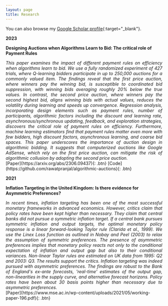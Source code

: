 ```yaml
---
layout: page
title: Research
---
```


You can also browse my [Google Scholar profile](https://scholar.google.com/citations?user=Uohs8DQAAAAJ&hl=en){:target="_blank"}.

**2023**

**Designing Auctions when Algorithms Learn to Bid: The critical role of Payment Rules**

<div style="text-align: justify"> <em>This paper examines the impact of different payment rules on efficiency when algorithms learn to bid. We use a fully randomized experiment of 427 trials, where Q-learning bidders participate in up to 250,000 auctions for a commonly valued item. The findings reveal that the first price auction, where winners pay the winning bid, is susceptible to coordinated bid suppression, with winning bids averaging roughly 20% below the true values. In contrast, the second price auction, where winners pay the second highest bid, aligns winning bids with actual values, reduces the volatility during learning and speeds up convergence. Regression analysis, incorporating design elements such as payment rules, number of participants, algorithmic factors including the discount and learning rate, asynchronous/synchronous updating, feedback, and exploration strategies, discovers the critical role of payment rules on efficiency. Furthermore, machine learning estimators find that payment rules matter even more with few bidders, high discount factors, asynchronous learning, and coarse bid spaces. This paper underscores the importance of auction design in algorithmic bidding. It suggests that computerized auctions like Google AdSense, which rely on the first price auction, can mitigate the risk of algorithmic collusion by adopting the second price auction.</em></div>
[Paper](https://arxiv.org/abs/2306.09437){: .btn}
[Code](https://github.com/rawatpranjal/algorithmic-auctions){: .btn}


**2021**

**Inflation Targeting in the United Kingdom: Is there evidence for Asymmetric Preferences?**

<div style="text-align: justify"> <em>In recent times, inflation targeting has been one of the most successful monetary frameworks in advanced economics. However, critics claim that policy rates have been kept higher than necessary. They claim that central banks did not pursue a symmetric inflation target. If a central bank pursues symmetric inflation and output targets, the optimal monetary policy response is a linear forward-looking Taylor rule (Clarida et al., 1999). We use the Linex Loss function as outlined in Nobay and Peel (2003) to relax the assumption of symmetric preferences. The presence of asymmetric preferences implies that monetary policy reacts not only to the conditional expectation of inflation and output gap but also to their conditional variances. Non-linear Taylor rules are estimated on UK data from 1995: Q2 and 2003: Q3. The results support the critics. Inflation targeting was indeed pursued with asymmetric preferences. The findings are robust to the Bank of England's ex-ante forecasts, 'real-time' estimates of the output gap, non-linearities in the supply curve, and alternative forecast horizons. Policy rates have been about 30 basis points higher than necessary due to asymmetric preferences.</em></div>
[Paper](https://www.mse.ac.in/wp-content/uploads/2021/05/working-paper-196.pdf){: .btn}



<!--


**2023**

- **Updated corpora and benchmarks for long-form speech recognition**
  Jennifer Drexler Fox, **Desh Raj**, Natalie Delworth, Quinn McNamara, Corey Miller, Migüel Jetté
  *Submitted to IEEE ICASSP 2024*
  [Paper](https://arxiv.org/abs/2309.15013){: .btn}
  [Code](https://github.com/revdotcom/speech-datasets){: .btn}

- **Training dynamic models using early exits for automatic speech recognition on resource-constrained devices**
  George August Wright, Umberto Cappellazzo, Salah Zaiem, **Desh Raj**, Lucas Ondel Yang, Daniele Falavigna, Alessio Brutti
  *Submitted to IEEE ICASSP 2024*
  [Paper](https://aps.arxiv.org/abs/2309.09546){: .btn}

- **Learning from flawed data: Weakly supervised automatic speech recognition**
  Dongji Gao, Hainan Xu, **Desh Raj**, Leibny Paola Garcia Perera, Daniel Povey, Sanjeev Khudanpur
  *IEEE ASRU 2023*
  [Paper](https://arxiv.org/abs/2309.15796){: .btn}
  [Code](https://github.com/k2-fsa/icefall/pull/1255){: .btn}

- **SURT 2.0: Advances in transducer-based multi-talker speech recognition**
  **Desh Raj**, Daniel Povey, Sanjeev Khudanpur
  *IEEE/ACM Transactions on Audio, Speech, and Language Processing (TASLP)*
  [Paper](https://ieeexplore.ieee.org/document/10262308){: .btn}
  [ArXiv](https://arxiv.org/abs/2306.10559){: .btn}
  [Poster](/static/poster/taslp-23-surt.pdf){: .btn}
  [Webpage](https://sites.google.com/view/surt2){: .btn}

- **The CHiME-7 DASR challenge: Distant meeting transcription with multiple devices in diverse scenarios**
  Samuele Cornell, Matthew Wiesner, Shinji Watanabe, **Desh Raj**, Xuankai Chang, Paola Garcia, Matthew Maciejewski, Yoshiki Masuyama, Zhong-Qiu Wang, Stefano Squartini, Sanjeev Khudanpur
  *CHiME Workshop at InterSpeech 2023*
  [Paper](https://arxiv.org/abs/2306.13734){: .btn}
  [Website](https://www.chimechallenge.org/current/task1/index){: .btn}

- **GPU-accelerated guided source separation for meeting transcription**
  **Desh Raj**, Daniel Povey, Sanjeev Khudanpur
  *InterSpeech 2023*
  [Paper](https://www.isca-speech.org/archive/interspeech_2023/raj23_interspeech.html){: .btn}
  [ArXiv](https://arxiv.org/abs/2212.05271){: .btn}
  [Poster](/static/poster/interspeech-23-gss.pdf){: .btn}
  [Code](https://github.com/desh2608/gss){: .btn}

- **Anchored speech recognition using neural transducers**
  **Desh Raj**, Junteng Jia, Jay Mahadeokar, Chunyang Wu, Niko Moritz, Xiaohui Zhang, Ozlem Kalinli
  *IEEE ICASSP 2023*
  [Paper](https://arxiv.org/abs/2210.11588){: .btn}
  [Slides](/static/ppt/icassp23_tsasr.pdf){: .btn}
  [Video](https://youtu.be/L2WnjQC8Pe0){: .btn}

- **Adapting self-supervised models to multi-talker speech recognition using speaker embeddings**
  Zili Huang, **Desh Raj**, Paola Garcia, Sanjeev Khudanpur
  *IEEE ICASSP 2023*
  [Paper](https://arxiv.org/abs/2211.00482){: .btn}
  [Code](https://github.com/HuangZiliAndy/SSL_for_multitalker){: .btn}

**2022**

- **Low-Latency speech separation guided diarization for telephone conversations**
  Giovanni Morrone, Samuele Cornell, **Desh Raj**, Luca Serafini, Enrico Zovato, Alessio Brutti, Stefano Squartini
  *IEEE Spoken Language Technology (SLT) Workshop 2022*
  [Paper](https://arxiv.org/abs/2204.02306){: .btn}

- **Continuous streaming multi-talker ASR with dual-path transducers**
  **Desh Raj**, Liang Lu, Zhuo Chen, Yashesh Gaur, Jinyu Li
  *IEEE ICASSP 2022*
  [Paper](https://arxiv.org/abs/2109.08555){: .btn}
  [Slides](/static/ppt/intern_multi_surt.pdf){: .btn}
  [Poster](/static/poster/icassp-22-surt-poster.pdf){: .btn}
  [Video](/static/video/icassp22_multi_surt.mp4){: .btn}

- **Injecting text and cross-lingual supervision in few-shot learning from self-supervised models**
  Matthew Wiesner, **Desh Raj**, Sanjeev Khudanpur
  *IEEE ICASSP 2022*
  [Paper](https://arxiv.org/abs/2110.04863){: .btn}
  [Code](https://github.com/m-wiesner/nnet_pytorch/tree/conda_install/babel){: .btn}
  [Poster](/static/poster/icassp-22-lfmmi-poster.pdf){: .btn}
  [Video (Matthew)](/static/video/icassp22_wav2vec_lfmmi.mp4){: .btn}

**2021**

- **Joint speaker diarization and speech recognition based on region proposal networks**
  Zili Huang, Marc Delcroix, Leibny Paola Garcia, Shinji Watanabe, **Desh Raj**, Sanjeev Khudanpur
  *Computer, Speech, and Language, Vol. 72*
  [Paper](https://doi.org/10.1016/j.csl.2021.101316){: .btn}

- **Reformulating DOVER-Lap label mapping as a graph partitioning problem**
  **Desh Raj**, Sanjeev Khudanpur
  *INTERSPEECH 2021*
  [Paper](https://www.isca-speech.org/archive/interspeech_2021/raj21b_interspeech.html){: .btn}
  [Code](https://github.com/desh2608/dover-lap){: .btn}
  [Report](/static/report/doverlap.pdf){: .btn}
  [Slides](/static/ppt/interspeech21_doverlap.pdf){: .btn}
  [Video](/static/video/interspeech21_doverlap_full.mp4){: .btn}

- **Auxiliary loss function for target speech extraction and recognition with weak supervision based on speaker characteristics**
  Katerina Zmolikova, Marc Delcroix, **Desh Raj**, Shinji Watanabe, Jan Černocký
  *INTERSPEECH 2021*
  [Paper](https://www.isca-speech.org/archive/interspeech_2021/zmolikova21_interspeech.html){: .btn}

- **Target-speaker voice activity detection with improved i-vector estimation for unknown number of speaker**
  Mao-Kui He, **Desh Raj**, Zili Huang, Jun Du, Zhuo Chen, Shinji Watanabe
  *INTERSPEECH 2021*
  [Paper](https://www.isca-speech.org/archive/interspeech_2021/he21c_interspeech.html){: .btn}

- **Training hybrid models on noisy transliterated transcripts for code-switched speech recognition**
  Matthew Wiesner, Mousmita Sarma, Ashish Arora, **Desh Raj**, Dongji Gao, Ruizhe Huang, Supreet Preet, Moris Johnson, Zikra Iqbal, Nagendra Goel, Jan Trmal, Leibny Garcıa-Perera, Sanjeev Khudanpur
  *INTERSPEECH 2021*
  [Paper](https://www.isca-speech.org/archive/interspeech_2021/wiesner21_interspeech.html){: .btn}
  [Code](https://github.com/m-wiesner/codeswitching2021){: .btn}

- **The Hitachi-JHU DIHARD III system: Competitive end-to-end neural diarization and x-vector clustering systems combined by DOVER-Lap**
  Shota Horiguchi, Nelson Yalta, Paola Garcia, Yuki Takashima, Yawen Xue, **Desh Raj**, Zili Huang, Yusuke Fujita, Shinji Watanabe, Sanjeev Khudanpur
  *Third DIHARD Speech Diarization Challenge*
  [Paper](https://arxiv.org/abs/2102.01363){: .btn}

- **Multi-class spectral clustering with overlaps for speaker diarization**
  **Desh Raj**, Zili Huang, Sanjeev Khudanpur
  *IEEE Spoken Language Technology (SLT) Workshop 2021*
  [Paper](https://arxiv.org/abs/2011.02900){: .btn}
  [Code](/pages/overlap-aware-sc/){: .btn}
  [Slides](/static/ppt/slt21_spectral_slides.pdf){: .btn}

- **DOVER-Lap: A method for combining overlap-aware diarization outputs**
  **Desh Raj**, Paola Garcia, Zili Huang, Shinji Watanabe, Daniel Povey, Andreas Stolcke, Sanjeev Khudanpur
  *IEEE Spoken Language Technology (SLT) Workshop 2021*
  [Paper](https://arxiv.org/abs/2011.01997){: .btn}
  [Code](https://github.com/desh2608/dover-lap){: .btn}
  [Slides](/static/ppt/slt21_doverlap_slides.pdf){: .btn}

- **Integration of speech separation, diarization, and recognition for multi-speaker meetings: System description, comparison, and analysis**
  **Desh Raj**, Pavel Denisov, Zhuo Chen, Hakan Erdogan, Zili Huang, Maokui He, Shinji Watanabe, Jun Du, Takuya Yoshioka, Yi Luo, Naoyuki Kanda, Jinyu Li, Scott Wisdom, John R. Hershey
  *IEEE Spoken Language Technology (SLT) Workshop 2021*
  [Paper](https://arxiv.org/abs/2011.02014){: .btn}
  [Code](/pages/jsalt/){: .btn}
  [Slides](/static/ppt/slt21_jsalt_slides.pdf){: .btn}

- **Sequential multi-frame neural beamforming for speech separation and enhancement**
  Zhong-Qiu Wang, Hakan Erdogan, Scott Wisdom, Kevin Wilson, **Desh Raj**, Shinji Watanabe, Zhuo Chen, John R. Hershey
  *IEEE Spoken Language Technology (SLT) Workshop 2021*
  [Paper](https://arxiv.org/abs/1911.07953){: .btn}

**2020**

- **Frustratingly easy noise-aware training of acoustic models**
  **Desh Raj**, Jesus Villalba, Daniel Povey, Sanjeev Khudanpur
  *ArXiv, 2020*
  [Paper](https://arxiv.org/abs/2011.02090){: .btn}
  [Code](https://github.com/desh2608/kaldi-noise-vectors){: .btn}

- **The JHU multi-microphone multi-speaker ASR system for the CHiME-6 challenge**
  Ashish Arora\*, **Desh Raj**\*, Aswin Shanmugam Subramanian\*, Ke Li\*, Bar Benyair, Matthew Maciejewski, Piotr Zelasko, Paola Garcia, Shinji Watanabe, Sanjeev Khudanpur.
  *The 6th CHiME Workshop (at ICASSP 2020)*.
  [Paper](https://arxiv.org/abs/2006.07898){: .btn}
  [Video](https://www.youtube.com/watch?v=BLK8YFNk7is&feature=youtu.be){: .btn}
  [Slides](https://chimechallenge.github.io/chime2020-workshop/presentations/CHiME_2020_slides_arora.pdf){: .btn}

**2019**

- **Probing the infomation encoded in x-vectors**
  **Desh Raj**, David Snyder, Daniel Povey, Sanjeev Khudanpur.
  *IEEE Workshop on Automatic Speech Recognition and Understanding* (ASRU) 2019.
  [Paper](http://arxiv.org/abs/1909.06351){: .btn}
  [Code](https://github.com/desh2608/kaldi/commit/43cfc9d515b94b321acccae51bf39988dafbbef7){: .btn}
  [Poster](/static/poster/asru-19-poster.pdf){: .btn}


- **Using ASR methods for OCR**
  Ashish Arora, Chun Chieh Chang, Babak Rekabdar, Daniel Povey, David Etter, **Desh Raj**, Hossein Hadian, Jan Trmal, Paola Garcia, Shinji Watanabe, Vimal Manohar, Yiwen Shao, Sanjeev Khudanpur.
  *International Conference on Document Analysis and Recognition* (ICDAR) 2019.
  [Preprint](https://www.danielpovey.com/files/2019_icdar_asr_for_ocr.pdf){: .btn}
  [Paper](https://ieeexplore.ieee.org/document/8978150){: .btn}
  [Code](https://github.com/kaldi-asr/kaldi/tree/master/egs/bentham){: .btn}
  [Blog]({% post_url 2018-11-22-subword-segmentation %}){: .btn}

**2018**

- **Uncertain fuzzy self-organization based clustering: interval type-2 approach to adaptive resonance theory**
  Shakaiba Majheed, Aditya Gupta, **Desh Raj**, Frank Chung-hoon Rhee.
  *Information Sciences*, 2018.
  [Paper](https://doi.org/10.1016/j.ins.2017.09.062){: .btn}

**2017**

- **Learning local and global contexts using a convolutional recurrent neural network for relation classification in biomedical text**
  **Desh Raj**, Sunil Kumar Sahu, Ashish Anand.
  *Proceedings of the 21st Conference on Computational Natural Language Learning* (CoNLL) 2017.
  [Paper](https://www.aclweb.org/anthology/K17-1032){: .btn}
  [Poster](/static/poster/conll-17-poster.pdf){: .btn}
  [Code](https://github.com/desh2608/crnn-relation-classification){: .btn}

- **Analysis of data generated from multidimensional type-1 and type-2 fuzzy membership functions**
  **Desh Raj**, Aditya Gupta, Bhuvnesh Garg, Kenil Tanna, Frank Chung-hoon Rhee.
  *IEEE Transactions on Fuzzy Systems*, 2017.
  [Paper](http://ieeexplore.ieee.org/document/7888454/){: .btn}

**Non-refereed project reports:**

- **Desh Raj**. *Semi-implicit variational inference for unsupervised acoustic unit discovery*.
    [PDF](/static/report/aud.pdf){: .btn}
- Tara Abrishami, **Desh Raj**, Noah Scribner, Vasileios Papaioannou. *Inference on Ohio redistricting maps from
Congressional 2016 elections*.
    [PDF](/static/report/ohio.pdf){: .btn}
- **Desh Raj**. *Estimating bounds for bit-truncated word embeddings*.
    [PDF](/static/report/bounds.pdf){: .btn}
- Venkat Arun, **Desh Raj**, Mrinal Tak, Sumeet Ranka. *Fine-grained readability estimation using language modeling*.
    [PDF](/static/report/readability.pdf){: .btn}
- **Desh Raj**, Kanhaiya Rathi. *A survey of probabilistic databases*.
    [PDF](/static/report/dbms-survery.pdf){: .btn}
- **Desh Raj**, Abhilasha Sancheti, Mrinal Tak, Kunaal Jain. *Monitoring production line performance to reduce manufacturing failures*.
    [PDF](/static/report/bosch.pdf){: .btn}
- **Desh Raj**, Sumeet Ranka, Siddharth Kumar, Akashdeep Goswami, Samyak Kumbhalwar. *Spatial transformer networks*.
    [PDF](/static/report/stn.pdf){: .btn}

<br />  -->
